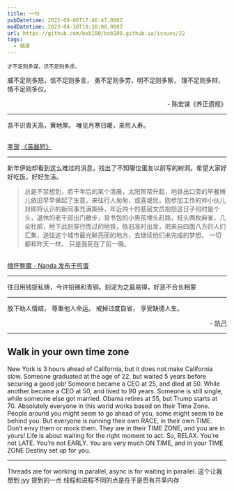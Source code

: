 ```yaml
---
title: 一句
pubDatetime: 2022-08-06T17:46:47.000Z
modDatetime: 2023-04-30T10:38:08.000Z
url: https://github.com/bxb100/bxb100.github.io/issues/22
tags:
  - 摘录
---
```


    才不足则多谋，识不足则多虑，

威不足则多怒，信不足则多言，
勇不足则多劳，明不足则多察，
理不足则多辩，情不足则多仪。

<p align="right">- 陈宏谋《养正遗规》 </p>

---

<a id='issuecomment-1327502436'></a>
吾不识青天高，黄地厚。
唯见月寒日暖，来煎人寿。

## <p align="right">

<a href="https://so.gushiwen.cn/authorv_74d46d599f15.aspx">李贺</a>
<a href="https://so.gushiwen.cn/shiwenv_f0310bb70c40.aspx">《苦昼短》</a>

</p>

---

<a id='issuecomment-1370746968'></a>
新年伊始却看到这么难过的消息，找出了不知哪位蛋友以前写的树洞。希望大家好好吃饭，好好生活。

> 总是不禁想到，若干年后的某个清晨，太阳照常升起，地铁出口旁的早餐摊儿依旧早早做起了生意，来往行人匆匆，或喜或忧，刚参加工作的帅小伙儿对即将认识的新同事充满期待，年近四十的基层文员抱怨这日子何时是个头，退休的老干部出门散步，背书包的小男孩埋头赶路，枝头两枚麻雀，几朵杜鹃，地下此刻穿行而过的地铁，依旧准时出发，把来自四面八方的人们汇集，送往这个城市最光鲜亮丽的地方，去继续他们未完成的梦想。
> 一切都和昨天一样。
> 只是我死在了前一晚。

## <p align="right">

<a href="http://jandan.net/t/5384668">缅怀臀魔 - Nanda 发布于煎蛋</a>

</p>

---

<a id='issuecomment-1508426704'></a>
往日用钱捉私铸，今许铅锡和青铜。刻泥为之最易得，好恶不合长相蒙

---

<a id='issuecomment-1510010065'></a>
放下助人情结，
尊重他人命运。
戒掉过度自省，
享受缺德人生。

<p align="right">- <a href="http://jandan.net/t/5445224">防己</a></p>

---

<a id='issuecomment-1517911165'></a>

## Walk in your own time zone

New York is 3 hours ahead of California,
but it does not make California slow.
Someone graduated at the age of 22,
but waited 5 years before securing a good job!
Someone became a CEO at 25,
and died at 50.
While another became a CEO at 50,
and lived to 90 years.
Someone is still single,
while someone else got married.
Obama retires at 55,
but Trump starts at 70.
Absolutely everyone in this world works based on their Time Zone.
People around you might seem to go ahead of you,
some might seem to be behind you.
But everyone is running their own RACE, in their own TIME.
Don’t envy them or mock them.
They are in their TIME ZONE, and you are in yours!
Life is about waiting for the right moment to act.
So, RELAX.
You’re not LATE.
You’re not EARLY.
You are very much ON TIME, and in your TIME ZONE Destiny set up for you.

---

<a id='issuecomment-1528992336'></a>
Threads are for working in parallel, async is for waiting in parallel.
这个让我想到 jyy 提到的一点 线程和进程不同的点是在于是否有共享内存

